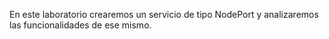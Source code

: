 En este laboratorio crearemos un servicio de tipo NodePort y analizaremos las funcionalidades de ese mismo.